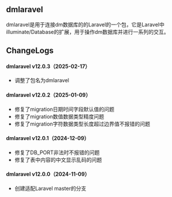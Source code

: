 ## dmlaravel

​       dmlaravel是用于连接dm数据库的的Laravel的一个包，它是Laravel中illuminate/Database的扩展，用于操作dm数据库并进行一系列的交互。

## ChangeLogs

#### dmlaravel v12.0.3（2025-02-17）

- 调整了包名为dmlaravel

#### dmlaravel v12.0.2（2025-01-09）

- 修复了migration日期时间字段默认值的问题
- 修复了migration数值数据类型精度问题
- 修复了migration字符数据类型长度超过边界值不报错的问题
#### dmlaravel v12.0.1（2024-12-09）
- 修复了DB_PORT非法时不报错的问题
- 修复了表中内容的中文显示乱码的问题
#### dmlaravel v12.0.0（2024-11-09）
- 创建适配Laravel master的分支

